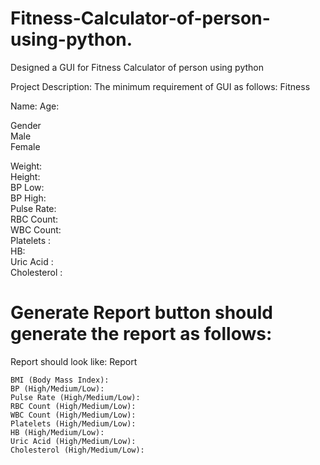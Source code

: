 # Fitness-Calculator-of-person-using-python.
Designed a GUI for Fitness Calculator of person using python


Project Description: The minimum requirement of GUI as follows:
Fitness	 	 	 	 	 	 	 
 	 	 	 	 	 	 	 
Name:	 	 	Age:	 	 
 	 	 	 	 	 	 	 
Gender	
Male	
Female	 	 	 
 	 	 	 	 	 	 	 
Weight:	 	 	 	 	 	 
Height:	 	 	 	 	 	 
BP Low:	 	 	 	 	 	 
BP High:	 	 	 	 	 	 
Pulse Rate:	 	 	 	 	 	 
RBC Count:	 	 	 	 	 	 
WBC Count:	 	 	 	 	 	 
Platelets	: 	 	 	 	 	 
HB:	 	 	 	 	 	 
Uric Acid	: 	 	 	
Cholesterol	: 	 	 		 

# Generate Report	button should generate the report as follows:
 	 	 	 	 	 	 	 
Report should look like:
Report			
 	 	 	 
 	BMI (Body Mass Index):	 	 
 	BP (High/Medium/Low):	 	 
 	Pulse Rate (High/Medium/Low):	 	 
 	RBC Count (High/Medium/Low):	 	 
 	WBC Count (High/Medium/Low):	 	 
 	Platelets (High/Medium/Low):	 	 
 	HB (High/Medium/Low):	 	 
 	Uric Acid (High/Medium/Low):	 	 
 	Cholesterol (High/Medium/Low):	 	 
 	 	 	 

